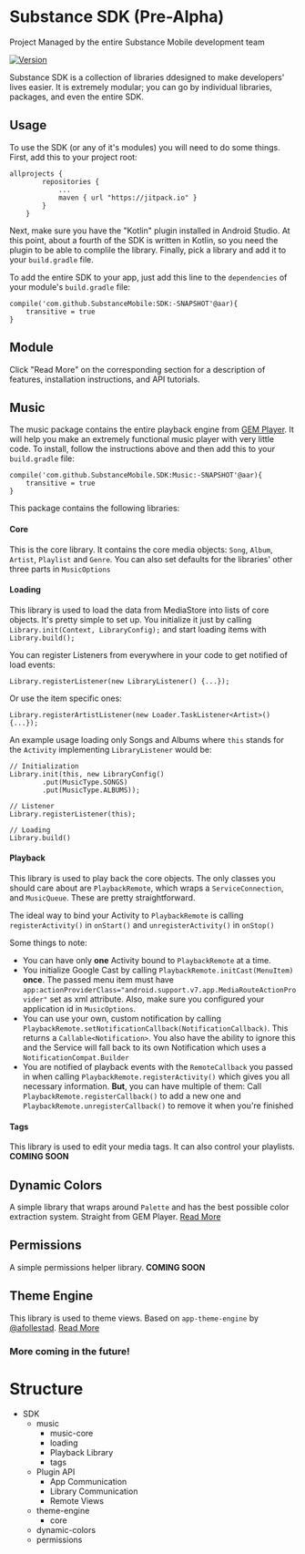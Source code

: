 # Substance SDK (Pre-Alpha)
Project Managed by the entire Substance Mobile development team

[![Version](https://jitpack.io/v/SubstanceMobile/SDK.svg)](https://jitpack.io/#SubstanceMobile/SDK)

Substance SDK is a collection of libraries ddesigned to make developers' lives easier. It is extremely modular; you can go by individual libraries, packages, and even the entire SDK.

## Usage
To use the SDK (or any of it's modules) you will need to do some things. First, add this to your project root:
```
allprojects {
		repositories {
			...
			maven { url "https://jitpack.io" }
		}
	}
```
Next, make sure you have the "Kotlin" plugin installed in Android Studio. At this point, about a fourth of the SDK is written in Kotlin, so you need the plugin to be able to complile the library. Finally, pick a library and add it to your `build.gradle` file.

To add the entire SDK to your app, just add this line to the `dependencies` of your module's `build.gradle` file:
```
compile('com.github.SubstanceMobile:SDK:-SNAPSHOT'@aar){
    transitive = true
}
``` 

## Module
Click "Read More" on the corresponding section for a description of features, installation instructions, and API tutorials.

## Music
The music package contains the entire playback engine from [GEM Player](https://github.com/SubstanceMobile/GEM). It will help you make an extremely functional music player with very little code. To install, follow the instructions above and then add this to your `build.gradle` file:
```
compile('com.github.SubstanceMobile.SDK:Music:-SNAPSHOT'@aar){
    transitive = true
}
```

This package contains the following libraries:
#### Core
This is the core library. It contains the core media objects: `Song`, `Album`, `Artist`, `Playlist` and `Genre`.
You can also set defaults for the libraries' other three parts in `MusicOptions`
#### Loading
This library is used to load the data from MediaStore into lists of core objects. It's pretty simple to set up.
You initialize it just by calling `Library.init(Context, LibraryConfig);` and start loading items with `Library.build();`

You can register Listeners from everywhere in your code to get notified of load events:

`Library.registerListener(new LibraryListener() {...});`

Or use the item specific ones:

`Library.registerArtistListener(new Loader.TaskListener<Artist>() {...});`

An example usage loading only Songs and Albums where `this` stands for the `Activity` implementing `LibraryListener` would be:

```
// Initialization
Library.init(this, new LibraryConfig()
        .put(MusicType.SONGS)
        .put(MusicType.ALBUMS));
        
// Listener
Library.registerListener(this);

// Loading
Library.build()
```
#### Playback
This library is used to play back the core objects.
The only classes you should care about are `PlaybackRemote`, which wraps a `ServiceConnection`, and `MusicQueue`. These are pretty straightforward.

The ideal way to bind your Activity to `PlaybackRemote` is calling `registerActivity()` in `onStart()` and `unregisterActivity()` in `onStop()`

Some things to note:

- You can have only **one** Activity bound to `PlaybackRemote` at a time.
- You initialize Google Cast by calling `PlaybackRemote.initCast(MenuItem)`  **once**. The passed menu item must have `app:actionProviderClass="android.support.v7.app.MediaRouteActionProvider"` set as xml attribute. Also, make sure you configured your application id in `MusicOptions`.
- You can use your own, custom notification by calling `PlaybackRemote.setNotificationCallback(NotificationCallback)`. This returns a `Callable<Notification>`. You also have the ability to ignore this and the Service will fall back to its own Notification which uses a `NotificationCompat.Builder`
- You are notified of playback events with the `RemoteCallback` you passed in when calling `PlaybackRemote.registerActivity()` which gives you all necessary information. **But**, you can have multiple of them: Call `PlaybackRemote.registerCallback()` to add a new one and `PlaybackRemote.unregisterCallback()` to remove it when you're finished

#### Tags
This library is used to edit your media tags. It can also control your playlists. **COMING SOON**

## Dynamic Colors
A simple library that wraps around `Palette` and has the best possible color extraction system. Straight from GEM Player. [Read More](dynamic-colors/README.md)

## Permissions
A simple permissions helper library. **COMING SOON**

## Theme Engine
This library is used to theme views. Based on `app-theme-engine` by [@afollestad](https://github.com/afollestad). [Read More](theme-engine/README.md)

### More coming in the future!

# Structure
* SDK
    * music
       * music-core
       * loading
       * Playback Library
       * tags
    * Plugin API
       * App Communication
       * Library Communication
       * Remote Views
    * theme-engine
       * core
    * dynamic-colors
    * permissions
